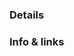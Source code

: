 <!--
Welcome to the Mozilla Foundation DevOps issue tracker!
We've added this template to guide you through filing an effective issue,
which is important when we're triaging and prioritizing work.

This and other comments like it will not appear in the issue you submit

If you think this issue contains SENSITIVE, PRVIATE or SECURITY-related information: Please email devops@mozillafoundation.org instead of filing an issue.

IF THIS IS AN EMERGENCY (i.e. donation website down!), please send a message in the mofo-devops Slack channel.
-->

### Details
<!--
Please include a detailed description of the task/issue here.
Feel free to use lists, sub headings, or whatever else you desire.
-->

### Info & links
<!-- If there is any external information (text, image, video, private/sensitive info) relating to this issue that can be attached or linked, add it in here  -->

<!-- Please note that this template is just a guide, and as such, is optional :) -->
